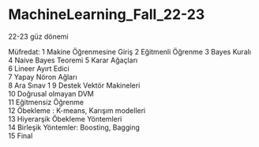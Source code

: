 # MachineLearning_Fall_22-23

22-23 güz dönemi

Müfredat:
1	Makine Öğrenmesine Giriş
2	Eğitmenli Öğrenme
3	Bayes Kuralı 
4	Naive Bayes Teoremi	
5	Karar Ağaçları	
6	Lineer Ayırt Edici	
7	Yapay Nöron Ağları 	
8	Ara Sınav 1	
9	Destek Vektör Makineleri	
10	Doğrusal olmayan DVM	
11	Eğitmensiz Öğrenme	
12	Öbekleme : K-means, Karışım modelleri	
13	Hiyerarşik Öbekleme Yöntemleri 	
14	Birleşik Yöntemler: Boosting, Bagging	
15	Final
 
